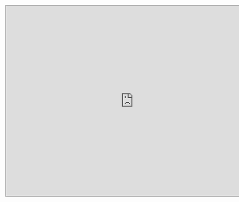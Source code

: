 <iframe src="https://calendar.google.com/calendar/embed?height=600&wkst=1&bgcolor=%23ffffff&ctz=Europe%2FAmsterdam&showCalendars=0&showPrint=0&showTabs=1&showTitle=1&showNav=1&showDate=1&showTz=1&src=Y184ODNwc20wa2gzbmlkZHJrYWJxMHUxYXNjOEBncm91cC5jYWxlbmRhci5nb29nbGUuY29t&color=%23C0CA33" style="border:solid 1px #777" width="800" height="600" frameborder="0" scrolling="no"></iframe>
